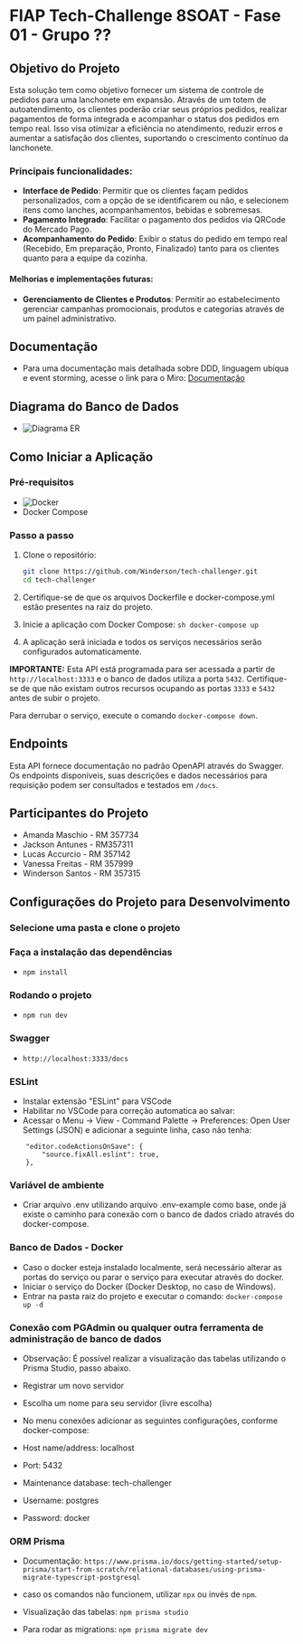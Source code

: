 # FIAP Tech-Challenge 8SOAT - Fase 01 - Grupo ??

## Objetivo do Projeto
Esta solução tem como objetivo fornecer um sistema de controle de pedidos para uma lanchonete em expansão.
Através de um totem de autoatendimento, os clientes poderão criar seus próprios pedidos,
realizar pagamentos de forma integrada e acompanhar o status dos pedidos em tempo real.
Isso visa otimizar a eficiência no atendimento, reduzir erros e aumentar a satisfação dos clientes,
suportando o crescimento contínuo da lanchonete.

### Principais funcionalidades:
- **Interface de Pedido**: Permitir que os clientes façam pedidos personalizados, com a opção de se identificarem ou não, e selecionem itens como lanches, acompanhamentos, bebidas e sobremesas.
- **Pagamento Integrado**: Facilitar o pagamento dos pedidos via QRCode do Mercado Pago.
- **Acompanhamento do Pedido**: Exibir o status do pedido em tempo real (Recebido, Em preparação, Pronto, Finalizado) tanto para os clientes quanto para a equipe da cozinha.

#### Melhorias e implementações futuras:
- **Gerenciamento de Clientes e Produtos**: Permitir ao estabelecimento gerenciar campanhas promocionais, produtos e categorias através de um painel administrativo.

## Documentação
- Para uma documentação mais detalhada sobre DDD, linguagem ubíqua e event storming, acesse o link para o Miro: [Documentação](https://miro.com/app/board/uXjVK2WZuMs=/)

## Diagrama do Banco de Dados
- ![Diagrama ER](https://miro.com/app/board/uXjVK0gj0bg=/)

## Como Iniciar a Aplicação

### Pré-requisitos
- ![Docker](https://docs.docker.com/get-docker/)
- Docker Compose

### Passo a passo

1. Clone o repositório:
   ```sh
   git clone https://github.com/Winderson/tech-challenger.git
   cd tech-challenger
	 ```

2. Certifique-se de que os arquivos Dockerfile e docker-compose.yml estão presentes na raiz do projeto.

3. Inicie a aplicação com Docker Compose:
		```sh
		docker-compose up
		```

4. A aplicação será iniciada e todos os serviços necessários serão configurados automaticamente.

**IMPORTANTE:** 
Esta API está programada para ser acessada a partir de `http://localhost:3333` e o banco de dados utiliza a porta `5432`.
Certifique-se de que não existam outros recursos ocupando as portas `3333` e `5432` antes de subir o projeto.

Para derrubar o serviço, execute o comando `docker-compose down`.

## Endpoints

Esta API fornece documentação no padrão OpenAPI através do Swagger.
Os endpoints disponíveis, suas descrições e dados necessários para requisição podem ser consultados e testados em `/docs`.


## Participantes do Projeto
- Amanda Maschio - RM 357734
- Jackson Antunes - RM357311
- Lucas Accurcio - RM 357142
- Vanessa Freitas - RM 357999
- Winderson Santos - RM 357315


## Configurações do Projeto para Desenvolvimento

### Selecione uma pasta e clone o projeto

### Faça a instalação das dependências
- `npm install`

### Rodando o projeto
- `npm run dev`

### Swagger
- `http://localhost:3333/docs`

### ESLint

- Instalar extensão "ESLint" para VSCode
- Habilitar no VSCode para correção automatica ao salvar:
- Acessar o Menu -> View - Command Palette -> Preferences: Open User Settings (JSON) e adicionar a seguinte linha, caso não tenha:

```
	"editor.codeActionsOnSave": {
		"source.fixAll.eslint": true,
	},
```

### Variável de ambiente
- Criar arquivo .env utilizando arquivo .env-example como base, onde já existe o 
caminho para conexão com o banco de dados criado através do docker-compose.

### Banco de Dados - Docker
- Caso o docker esteja instalado localmente, será necessário alterar as portas do
serviço ou parar o serviço para executar através do docker.
- Iniciar o serviço do Docker (Docker Desktop, no caso de Windows).
- Entrar na pasta raiz do projeto e executar o comando:
```docker-compose up -d```

### Conexão com PGAdmin ou qualquer outra ferramenta de administração de banco de dados

- Observação: É possível realizar a visualização das tabelas utilizando o Prisma Studio, passo abaixo.


- Registrar um novo servidor
- Escolha um nome para seu servidor (livre escolha)
- No menu conexões adicionar as seguintes configurações, conforme docker-compose:
- Host name/address: localhost
- Port: 5432
- Maintenance database: tech-challenger
- Username: postgres
- Password: docker

### ORM Prisma
- Documentação:
`https://www.prisma.io/docs/getting-started/setup-prisma/start-from-scratch/relational-databases/using-prisma-migrate-typescript-postgresql`

- caso os comandos não funcionem, utilizar `npx` ou invés de `npm`.

- Visualização das tabelas:
`npm prisma studio`

- Para rodar as migrations:
`npm prisma migrate dev`







